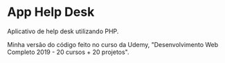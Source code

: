 # App Help Desk

Aplicativo de help desk utilizando PHP.

Minha versão do código feito no curso da Udemy, "Desenvolvimento Web Completo 2019 - 20 cursos + 20 projetos".
